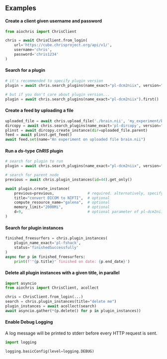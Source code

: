 ## Examples

#### Create a client given username and password

```python
from aiochris import ChrisClient

chris = await ChrisClient.from_login(
    url='https://cube.chrisproject.org/api/v1/',
    username='chris',
    password='chris1234'
)
```

#### Search for a plugin

```python
# it's recommended to specify plugin version
plugin = await chris.search_plugins(name_exact="pl-dcm2niix", version="0.1.0").get_only()

# but if you don't care about plugin version...
plugin = await chris.search_plugins(name_exact="pl-dcm2niix").first()
```

#### Create a feed by uploading a file

```python
uploaded_file = await chris.upload_file('./brain.nii', 'my_experiment/brain.nii')
dircopy = await chris.search_plugins(name_exact='pl-dircopy', version="2.1.1").get_only()
plinst = await dircopy.create_instance(dir=uploaded_file.parent)
feed = await plinst.get_feed()
await feed.set(name="An experiment on uploaded file brain.nii")
```

#### Run a *ds*-type *ChRIS* plugin

```python
# search for plugin to run
plugin = await chris.search_plugins(name_exact="pl-dcm2niix", version="0.1.0").get_only()

# search for parent node 
previous = await chris.plugin_instances(id=44).get_only()

await plugin.create_instance(
    previous=previous,               # required. alternatively, specify previous_id
    title="convert DICOM to NIFTI",  # optional
    compute_resource_name="galena",  # optional
    memory_limit="2000Mi",           # optional
    d=9,                             # optional parameter of pl-dcm2niix
)
```

#### Search for plugin instances

```python
finished_freesurfers = chris.plugin_instances(
    plugin_name_exact='pl-fshack',
    status='finishedSuccessfully'
)
async for p in finished_freesurfers:
    print(f'"{p.title}" finished on date: {p.end_date}')
```

#### Delete all plugin instances with a given title, in parallel

```python
import asyncio
from aiochris import ChrisClient, acollect

chris = ChrisClient.from_login(...)
search = chris.plugin_instances(title="delete me")
plugin_instances = await acollect(search)
await asyncio.gather(*(p.delete() for p in plugin_instances))
```

#### Enable Debug Logging

A log message will be printed to stderr before every HTTP request is sent.

```python
import logging

logging.basicConfig(level=logging.DEBUG)
```
